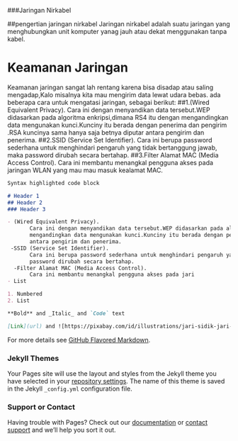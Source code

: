 ###Jaringan Nirkabel

##pengertian jaringan nirkabel
  Jaringan nirkabel adalah suatu jaringan yang menghubungkan unit komputer yanag jauh atau dekat menggunakan tanpa kabel.


# Keamanan Jaringan
   Keamanan jaringan sangat lah rentang karena bisa disadap atau  saling mengadap,Kalo misalnya kita mau mengirim data lewat udara bebas. 
   ada beberapa cara untuk mengatasi jaringan, sebagai berikut:
   ##1.(Wired Equivalent Privacy). 
       Cara ini dengan menyandikan data tersebut.WEP didasarkan pada algoritma enkripsi,dimana RS4 itu dengan
       mengandingkan data mengunakan kunci.Kunciny itu berada dengan penerima dan pengirim .RSA kuncinya sama hanya saja betnya diputar 
       antara pengirim dan penerima.
   ##2.SSID (Service Set Identifier).
       Cara ini berupa password sederhana untuk menghindari pengaruh yang tidak bertanggung jawab, maka 
       password dirubah secara bertahap.
   ##3.Filter Alamat MAC (Media Access Control).
       Cara ini membantu menangkal pengguna akses pada jaringan WLAN yang mau mau masuk kealamat MAC. 

```markdown
Syntax highlighted code block

# Header 1
## Header 2
### Header 3

- (Wired Equivalent Privacy). 
       Cara ini dengan menyandikan data tersebut.WEP didasarkan pada algoritma enkripsi,dimana RS4 itu dengan
       mengandingkan data mengunakan kunci.Kunciny itu berada dengan penerima dan pengirim .RSA kuncinya sama hanya saja betnya diputar 
       antara pengirim dan penerima.
 -SSID (Service Set Identifier).
       Cara ini berupa password sederhana untuk menghindari pengaruh yang tidak bertanggung jawab, maka 
       password dirubah secara bertahap.
  -Filter Alamat MAC (Media Access Control).
       Cara ini membantu menangkal pengguna akses pada jari
- List

1. Numbered
2. List

**Bold** and _Italic_ and `Code` text

[Link](url) and ![https://pixabay.com/id/illustrations/jari-sidik-jari-keamanan-digital-2081169/)
```

For more details see [GitHub Flavored Markdown](https://guides.github.com/features/mastering-markdown/).

### Jekyll Themes

Your Pages site will use the layout and styles from the Jekyll theme you have selected in your [repository settings](https://github.com/sahala12/Keamanan-Jaringan/settings). The name of this theme is saved in the Jekyll `_config.yml` configuration file.

### Support or Contact

Having trouble with Pages? Check out our [documentation](https://docs.github.com/categories/github-pages-basics/) or [contact support](https://github.com/contact) and we’ll help you sort it out.
